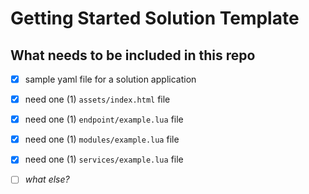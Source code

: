 # Getting Started Solution Template


## What needs to be included in this repo

- [x] sample yaml file for a solution application
- [x] need one (1) `assets/index.html` file
- [x] need one (1) `endpoint/example.lua` file
- [x] need one (1) `modules/example.lua` file
- [x] need one (1) `services/example.lua` file
- [ ] _what else?_

